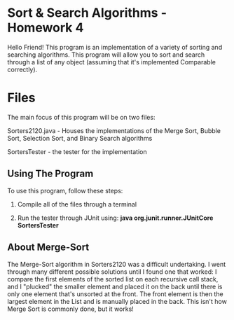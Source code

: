 # Sort & Search Algorithms - Homework 4

Hello Friend!
This program is an implementation of a variety of sorting and searching algorithms. This program will allow you to sort and search through a list of any object (assuming that it's implemented Comparable correctly).

# Files

The main focus of this program will be on two files:

Sorters2120.java - Houses the implementations of the Merge Sort, Bubble Sort, Selection Sort, and Binary Search algorithms

SortersTester - the tester for the implementation


## Using The Program

To use this program, follow these steps:

1. Compile all of the files through a terminal

2. Run the tester through JUnit using: **java org.junit.runner.JUnitCore SortersTester**

## About Merge-Sort

The Merge-Sort algorithm in Sorters2120 was a difficult undertaking. I went through many different possible solutions until I found one that worked: I compare the first elements of the sorted list on each recursive call stack, and I "plucked" the smaller element and placed it on the back until there is only one element that's unsorted at the front. The front element is then the largest element in the List and is manually placed in the back. This isn't how Merge Sort is commonly done, but it works!
